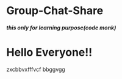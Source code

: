 # Group-Chat-Share
***this only for learning purpose(code monk)***
<h1>Hello  Everyone!!</h1>
zxcbbvxfffvcf
bbggvgg

